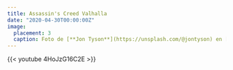 ```yaml
---
title: Assassin's Creed Valhalla
date: "2020-04-30T00:00:00Z"
image:
  placement: 3
  caption: Foto de [**Jon Tyson**](https://unsplash.com/@jontyson) en [Unsplash](https://unsplash.com)
---
```


{{< youtube 4HoJzG16C2E >}}